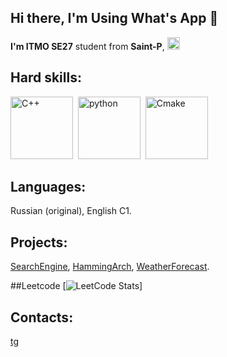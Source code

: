 ## Hi there, I'm Using What's App 🍷

**I'm ITMO SE27** student from **Saint-P**, <img src="https://upload.wikimedia.org/wikipedia/commons/f/f3/Flag_of_Russia.svg" width="20" alt="Флаг России">

## Hard skills:

<img src="https://cdn.jsdelivr.net/gh/devicons/devicon@latest/icons/cplusplus/cplusplus-original.svg" width = "100" title = "C++"/>&nbsp;
<img src="https://cdn.jsdelivr.net/gh/devicons/devicon@latest/icons/python/python-original.svg" width = "100" title = "python"/>&nbsp;
<img src="https://cdn.jsdelivr.net/gh/devicons/devicon@latest/icons/cmake/cmake-original.svg" width ="100" title="Cmake" />

## Languages: 
Russian (original), English C1.

## Projects:
[SearchEngine](https://github.com/zxcbank/11SimpleSearchEngine),
[HammingArch](https://github.com/zxcbank/OP-6),
[WeatherForecast](https://github.com/zxcbank/7Weather).

##Leetcode
[![LeetCode Stats](https://leetcode-stats.vercel.app/api?username=knight80pod)]


## Contacts:
          
[tg](https://t.me/kkkombinator)
          


